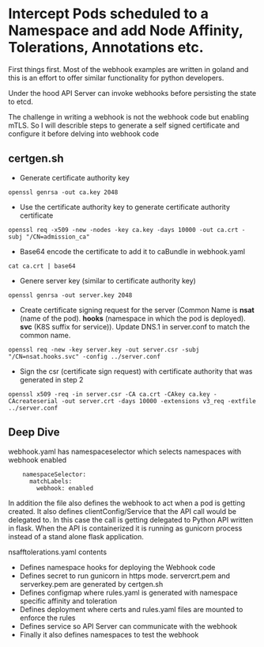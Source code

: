# Intercept Pods scheduled to a Namespace and add Node Affinity, Tolerations, Annotations etc.

First things first.  Most of the webhook examples are written in goland and this is an effort to offer similar functionality for python developers.  

Under the hood API Server can invoke webhooks before persisting the state to etcd.

The challenge in writing a webhook is not the webhook code but enabling mTLS. So I will describle steps to generate a self signed certificate and configure it before delving into webhook code

## certgen.sh
- Generate certificate authority key
```
openssl genrsa -out ca.key 2048
```
- Use the certificate authority key to generate certificate authority certificate
```
openssl req -x509 -new -nodes -key ca.key -days 10000 -out ca.crt -subj "/CN=admission_ca"
```
- Base64 encode the certificate to add it to caBundle in webhook.yaml
```
cat ca.crt | base64
```
- Genere server key (similar to certificate authority key)
```
openssl genrsa -out server.key 2048
```
- Create certificate signing request for the server (Common Name is **nsat** (name of the pod). **hooks** (namespace in which the pod is deployed). **svc** (K8S suffix for service)).  Update DNS.1 in server.conf to match the common name.
```
openssl req -new -key server.key -out server.csr -subj "/CN=nsat.hooks.svc" -config ../server.conf
```
- Sign the csr (certificate sign request) with certificate authority that was generated in step 2
```
openssl x509 -req -in server.csr -CA ca.crt -CAkey ca.key -CAcreateserial -out server.crt -days 10000 -extensions v3_req -extfile ../server.conf
```

## Deep Dive
webhook.yaml has namespaceselector which selects namespaces with webhook enabled
```
    namespaceSelector:
      matchLabels:
        webhook: enabled
```
In addition the file also defines the webhook to act when a pod is getting created.
It also defines clientConfig/Service that the API call would be delegated to.  In this case the call is getting delegated to Python API written in flask.
When the API is containerized it is running as gunicorn process instead of a stand alone flask application.


nsafftolerations.yaml contents
- Defines namespace hooks for deploying the Webhook code
- Defines secret to run gunicorn in https mode. servercrt.pem and serverkey.pem are generated by certgen.sh
- Defines configmap where rules.yaml is generated with namespace specific affinity and toleration
- Defines deployment where certs and rules.yaml files are mounted to enforce the rules
- Defines service so API Server can communicate with the webhook
- Finally it also defines namespaces to test the webhook